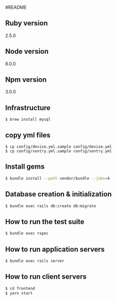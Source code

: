 #README

## Ruby version
2.5.0

## Node version
6.0.0
## Npm version
3.0.0

## Infrastructure
```
$ brew install mysql
```

## copy yml files
```
$ cp config/devise.yml.sample config/devise.yml
$ cp config/sentry.yml.sample config/sentry.yml
```

## Install gems
```bash
$ bundle install --path vendor/bundle --jobs=4
```

## Database creation & initialization
```bash
$ bundle exec rails db:create db:migrate
```

## How to run the test suite
```bash
$ bundle exec rspec
```

## How to run application servers
```bash
$ bundle exec rails server
```

## How to run client servers
```bash
$ cd frontend
$ yarn start
```